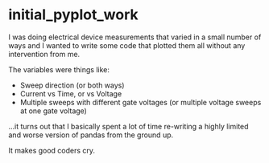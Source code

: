 # initial_pyplot_work
I was doing electrical device measurements that varied in a small number of ways and I wanted to write some code that plotted them all without any intervention from me.

The variables were things like: 
- Sweep direction (or both ways)
- Current vs Time, or vs Voltage
- Multiple sweeps with different gate voltages (or multiple voltage sweeps at one gate voltage)

...it turns out that I basically spent a lot of time re-writing a highly limited and worse version of pandas from the ground up.

It makes good coders cry.
